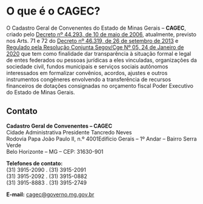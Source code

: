 # O que é o CAGEC?

O Cadastro Geral de Convenentes do Estado de Minas Gerais – **CAGEC**, criado pelo [Decreto nº 44.293, de 10 de maio de 2006](https://www.almg.gov.br/consulte/legislacao/completa/completa.html?tipo=DEC&num=44293&comp=&ano=2006), atualmente, previsto nos Arts. 71 e 72 do [Decreto nº 46.319, de 26 de setembro de 2013](https://www.almg.gov.br/consulte/legislacao/completa/completa.html?tipo=DEC&num=46319&comp=&ano=2013&aba=js_textoAtualizado#texto) e [Regulado pela Resolução Conjunta Segov/Cge Nº 05, 24 de Janeiro de 2020](http://sigconsaida.mg.gov.br/images/legislacao/Resoluo-Conjunta-SEGOV-CGE-n-05-de-24-de-janeiro-de-2020-.pdf) que tem como finalidade dar transparência à situação formal e legal de entes federados ou pessoas jurídicas a eles vinculadas, organizações da sociedade civil, fundos municipais e serviços sociais autônomos interessados em formalizar convênios, acordos, ajustes e outros instrumentos congêneres envolvendo a transferência de recursos financeiros de dotações consignadas no orçamento fiscal Poder Executivo do Estado de Minas Gerais.

## Contato

**Cadastro Geral de Convenentes – CAGEC**  
Cidade Administrativa Presidente Tancredo Neves  
Rodovia Papa João Paulo II, n.º 4001Edifício Gerais – 1º Andar – Bairro Serra Verde  
Belo Horizonte – MG – CEP: 31630-901  
  
**Telefones de contato:**  
\(31\) 3915-2090 . \(31\) 3915-2091  
\(31\) 3915-2092 . \(31\) 3915-0882  
\(31\) 3915-8883 . \(31\) 3915-2749  
  
**E-mail:** [cagec@governo.mg.gov.br](mailto:cagec@governo.mg.gov.br)


